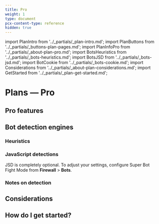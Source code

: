 ```yaml
---
title: Pro
weight: 1
type: document
pcx-content-type: reference
hidden: true
---
```


import PlanIntro from '../_partials/_plan-intro.md';
import PlanButtons from '../_partials/_buttons-plan-pages.md';
import PlanInfoPro from '../_partials/_about-plan-pro.md';
import BotsHeuristics from '../_partials/_bots-heuristics.md';
import BotsJSD from '../_partials/_bots-jsd.md';
import BotCookie from '../_partials/_bots-cookie.md';
import Considerations from '../_partials/_about-plan-considerations.md';
import GetStarted from '../_partials/_plan-get-started.md';

# Plans — Pro

<PlanIntro />

<PlanButtons />

## Pro features

<PlanInfoPro />

## Bot detection engines

### Heuristics

<BotsHeuristics />

### JavaScript detections

<BotsJSD />

JSD is completely optional. To adjust your settings, configure Super Bot Fight Mode from **Firewall** > **Bots**.

### Notes on detection

<BotCookie />

## Considerations

<Considerations />

## How do I get started?

<GetStarted />
